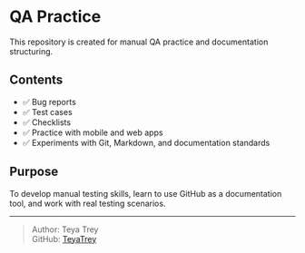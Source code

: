 # QA Practice

This repository is created for manual QA practice and documentation structuring.

## Contents

- ✅ Bug reports  
- ✅ Test cases  
- ✅ Checklists  
- ✅ Practice with mobile and web apps  
- ✅ Experiments with Git, Markdown, and documentation standards

## Purpose

To develop manual testing skills, learn to use GitHub as a documentation tool, and work with real testing scenarios.

---

> Author: Teya Trey  
> GitHub: [TeyaTrey](https://github.com/TeyaTrey)
